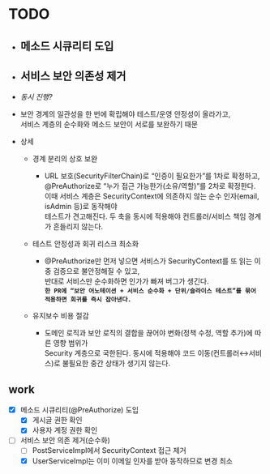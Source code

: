 # TODO

- ## 메소드 시큐리티 도입

- ## 서비스 보안 의존성 제거

- _동시 진행?_
- 보안 경계의 일관성을 한 번에 확립해야 테스트/운영 안정성이 올라가고,  
  서비스 계층의 순수화와 메소드 보안이 서로를 보완하기 때문
- 상세
  - 경계 분리의 상호 보완
    - URL 보호(SecurityFilterChain)로 “인증이 필요한가”를 1차로 확정하고,  
      @PreAuthorize로 “누가 접근 가능한가(소유/역할)”를 2차로 확정한다.  
      이때 서비스 계층은 SecurityContext에 의존하지 않는 순수 인자(email, isAdmin 등)로 동작해야  
      테스트가 견고해진다. 두 축을 동시에 적용해야 컨트롤러/서비스 책임 경계가 흔들리지 않는다.

  - 테스트 안정성과 회귀 리스크 최소화
    - @PreAuthorize만 먼저 넣으면 서비스가 SecurityContext를 또 읽는 이중 검증으로 불안정해질 수 있고,  
      반대로 서비스만 순수화하면 인가가 빠져 버그가 생긴다.  
      **`한 PR에 “보안 어노테이션 + 서비스 순수화 + 단위/슬라이스 테스트”를 묶어 적용하면 회귀를 즉시 잡아낸다.`**

  - 유지보수 비용 절감
    - 도메인 로직과 보안 로직의 결합을 끊어야 변화(정책 수정, 역할 추가)에 따른 영향 범위가  
      Security 계층으로 국한된다. 동시에 적용해야 코드 이동(컨트롤러↔서비스)로 불필요한 중간 상태가 생기지 않는다.

## work

- [X] 메소드 시큐리티(@PreAuthorize) 도입
  - [X] 게시글 권한 확인
  - [X] 사용자 계정 권한 확인
- [ ] 서비스 보안 의존 제거(순수화)
  - [ ] PostServiceImpl에서 SecurityContext 접근 제거
  - [X] UserServiceImpl는 이미 이메일 인자를 받아 동작하므로 변경 최소